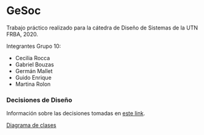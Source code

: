 # GeSoc

Trabajo práctico realizado para la cátedra de Diseño de Sistemas de la UTN FRBA, 2020.

Integrantes Grupo 10:
 - Cecilia Rocca
 - Gabriel Bouzas
 - Germán Mallet
 - Guido Enrique
 - Martina Rolon

### Decisiones de Diseño

Información sobre las decisiones tomadas en [este link](https://docs.google.com/document/d/1h2atcDTEHXg4G4spatfizwnw_k9BpR5_W5m32381664/edit?usp=sharing).

[Diagrama de clases](https://app.diagrams.net/#G17KMo8KFrbrijG4yuz_IW-t_5oqG2m4dD)
